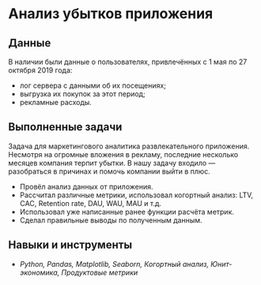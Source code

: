# Анализ убытков приложения 
## Данные

В наличии были данные о пользователях, привлечённых с 1 мая по 27 октября 2019 года:
* лог сервера с данными об их посещениях;
* выгрузка их покупок за этот период;
* рекламные расходы.

## Выполненные задачи

Задача для маркетингового аналитика развлекательного приложения. Несмотря на огромные вложения в рекламу, последние несколько месяцев компания терпит убытки. В нашу задачу входило — разобраться в причинах и помочь компании выйти в плюс.

* Провёл анализ данных от приложения.
* Рассчитал различные метрики, использовал когортный анализ: LTV, CAC, Retention rate, DAU, WAU, MAU и т.д.
* Использовал уже написанные ранее функции расчёта метрик. 
* Сделал правильные выводы по полученным данным.

## Навыки и инструменты

* *Python, Pandas, Matplotlib, Seaborn, Когортный анализ, Юнит-экономика, Продуктовые метрики*
